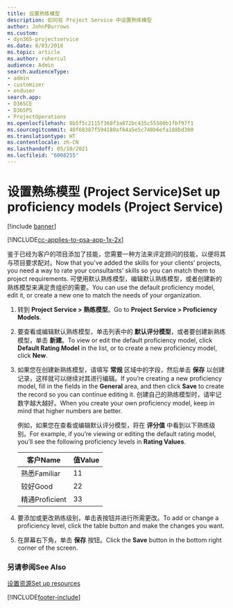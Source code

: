 ```yaml
---
title: 设置熟练模型
description: 如何在 Project Service 中设置熟练模型
author: JohnPBurrows
ms.custom:
- dyn365-projectservice
ms.date: 8/03/2018
ms.topic: article
ms.author: ruhercul
audience: Admin
search.audienceType:
- admin
- customizer
- enduser
search.app:
- D365CE
- D365PS
- ProjectOperations
ms.openlocfilehash: 8b5f5c2115f368f3a872bc435c55580b1fbf97f1
ms.sourcegitcommit: 40f68387f594180af64a5e5c748b6efa188bd300
ms.translationtype: HT
ms.contentlocale: zh-CN
ms.lasthandoff: 05/10/2021
ms.locfileid: "6008255"
---
```

# <a name="set-up-proficiency-models-project-service"></a><span data-ttu-id="d7f94-103">设置熟练模型 (Project Service)</span><span class="sxs-lookup"><span data-stu-id="d7f94-103">Set up proficiency models (Project Service)</span></span>

[!include [banner](../includes/psa-now-project-operations.md)]

[!INCLUDE[cc-applies-to-psa-app-1x-2x](../includes/cc-applies-to-psa-app-1x-2x.md)]

<span data-ttu-id="d7f94-104">鉴于已经为客户的项目添加了技能，您需要一种方法来评定顾问的技能，以便将其与项目要求配对。</span><span class="sxs-lookup"><span data-stu-id="d7f94-104">Now that you’ve added the skills for your clients’ projects, you need a way to rate your consultants’ skills so you can match them to project requirements.</span></span> <span data-ttu-id="d7f94-105">可使用默认熟练模型，编辑默认熟练模型，或者创建新的熟练模型来满足贵组织的需要。</span><span class="sxs-lookup"><span data-stu-id="d7f94-105">You can use the default proficiency model, edit it, or create a new one to match the needs of your organization.</span></span>  
  
1.  <span data-ttu-id="d7f94-106">转到 **Project Service > 熟练模型**。</span><span class="sxs-lookup"><span data-stu-id="d7f94-106">Go to **Project Service > Proficiency Models**.</span></span>  
  
2.  <span data-ttu-id="d7f94-107">要查看或编辑默认熟练模型，单击列表中的 **默认评分模型**，或者要创建新熟练模型，单击 **新建**。</span><span class="sxs-lookup"><span data-stu-id="d7f94-107">To view or edit the default proficiency model, click **Default Rating Model** in the list, or to create a new proficiency model, click **New**.</span></span>  
  
3.  <span data-ttu-id="d7f94-108">如果您在创建新熟练模型，请填写 **常规** 区域中的字段，然后单击 **保存** 以创建记录，这样就可以继续对其进行编辑。</span><span class="sxs-lookup"><span data-stu-id="d7f94-108">If you’re creating a new proficiency model, fill in the fields in the **General** area, and then click **Save** to create the record so you can continue editing it.</span></span> <span data-ttu-id="d7f94-109">创建自己的熟练模型时，请牢记数字越大越好。</span><span class="sxs-lookup"><span data-stu-id="d7f94-109">When you create your own proficiency model, keep in mind that higher numbers are better.</span></span>  
  
     <span data-ttu-id="d7f94-110">例如，如果您在查看或编辑默认评分模型，将在 **评分值** 中看到以下熟练级别。</span><span class="sxs-lookup"><span data-stu-id="d7f94-110">For example, if you’re viewing or editing the default rating model, you’ll see the following proficiency levels in **Rating Values**.</span></span>  
  
    |<span data-ttu-id="d7f94-111">客户</span><span class="sxs-lookup"><span data-stu-id="d7f94-111">Name</span></span>|<span data-ttu-id="d7f94-112">值</span><span class="sxs-lookup"><span data-stu-id="d7f94-112">Value</span></span>|  
    |----------|-----------|  
    |<span data-ttu-id="d7f94-113">熟悉</span><span class="sxs-lookup"><span data-stu-id="d7f94-113">Familiar</span></span>|<span data-ttu-id="d7f94-114">1</span><span class="sxs-lookup"><span data-stu-id="d7f94-114">1</span></span>|  
    |<span data-ttu-id="d7f94-115">较好</span><span class="sxs-lookup"><span data-stu-id="d7f94-115">Good</span></span>|<span data-ttu-id="d7f94-116">2</span><span class="sxs-lookup"><span data-stu-id="d7f94-116">2</span></span>|  
    |<span data-ttu-id="d7f94-117">精通</span><span class="sxs-lookup"><span data-stu-id="d7f94-117">Proficient</span></span>|<span data-ttu-id="d7f94-118">3</span><span class="sxs-lookup"><span data-stu-id="d7f94-118">3</span></span>|  
  
4.  <span data-ttu-id="d7f94-119">要添加或更改熟练级别，单击表按钮并进行所需更改。</span><span class="sxs-lookup"><span data-stu-id="d7f94-119">To add or change a proficiency level, click the table button and make the changes you want.</span></span>  
  
5.  <span data-ttu-id="d7f94-120">在屏幕右下角，单击 **保存** 按钮。</span><span class="sxs-lookup"><span data-stu-id="d7f94-120">Click the **Save** button in the bottom right corner of the screen.</span></span>  
  
### <a name="see-also"></a><span data-ttu-id="d7f94-121">另请参阅</span><span class="sxs-lookup"><span data-stu-id="d7f94-121">See Also</span></span>  
 [<span data-ttu-id="d7f94-122">设置资源</span><span class="sxs-lookup"><span data-stu-id="d7f94-122">Set up resources</span></span>](../psa/set-up-resources.md)


[!INCLUDE[footer-include](../includes/footer-banner.md)]